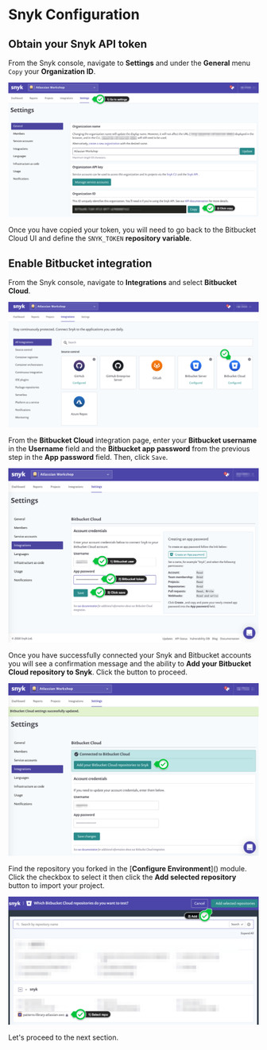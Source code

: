 # Snyk Configuration

## Obtain your Snyk API token

From the Snyk console, navigate to **Settings** and under the **General** menu `Copy` your **Organization ID**.

![](../../../../.gitbook/assets/snyk-api-token.png)

Once you have copied your token, you will need to go back to the Bitbucket Cloud UI and define the `SNYK_TOKEN` **repository variable**.

## Enable Bitbucket integration

From the Snyk console, navigate to **Integrations** and select **Bitbucket Cloud**.

![](../../../../.gitbook/assets/snyk-integrations-menu.png)

From the **Bitbucket Cloud** integration page, enter your **Bitbucket username** in the **Username** field and the **Bitbucket app password** from the previous step in the **App password** field. Then, click `Save`.

![](../../../../.gitbook/assets/snyk-bitbucket-integration-01.png)

Once you have successfully connected your Snyk and Bitbucket accounts you will see a confirmation message and the ability to **Add your Bitbucket Cloud repository to Snyk**. Click the button to proceed.

![](../../../../.gitbook/assets/snyk-bitbucket-integration-02.png)

Find the repository you forked in the \[**Configure Environment**\]\(\) module. Click the checkbox to select it then click the **Add selected repository** button to import your project.

![](../../../../.gitbook/assets/snyk-bitbucket-add-repo.png)

Let's proceed to the next section.

